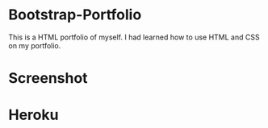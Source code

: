 # Bootstrap-Portfolio 

This is a HTML portfolio of myself. I had learned how to use HTML and CSS on my portfolio. 


# Screenshot

# Heroku
